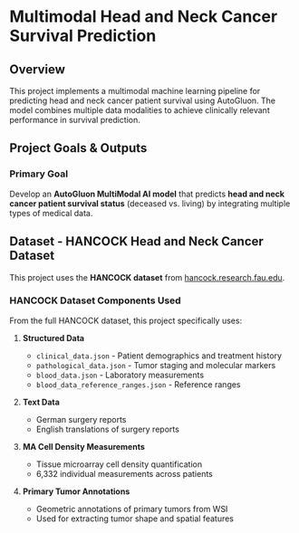 # Multimodal Head and Neck Cancer Survival Prediction

## Overview
This project implements a multimodal machine learning pipeline for predicting head and neck cancer patient survival using AutoGluon. The model combines multiple data modalities to achieve clinically relevant performance in survival prediction.

## Project Goals & Outputs

### Primary Goal
Develop an **AutoGluon MultiModal AI model** that predicts **head and neck cancer patient survival status** (deceased vs. living) by integrating multiple types of medical data.

## Dataset - HANCOCK Head and Neck Cancer Dataset

This project uses the **HANCOCK dataset** from [hancock.research.fau.edu](https://hancock.research.fau.eu/download). 

### HANCOCK Dataset Components Used

From the full HANCOCK dataset, this project specifically uses:

1. **Structured Data** 
   - `clinical_data.json` - Patient demographics and treatment history
   - `pathological_data.json` - Tumor staging and molecular markers
   - `blood_data.json` - Laboratory measurements
   - `blood_data_reference_ranges.json` - Reference ranges

2. **Text Data** 
   - German surgery reports
   - English translations of surgery reports

3. **MA Cell Density Measurements** 
   - Tissue microarray cell density quantification
   - 6,332 individual measurements across patients

4. **Primary Tumor Annotations** 
   - Geometric annotations of primary tumors from WSI
   - Used for extracting tumor shape and spatial features







